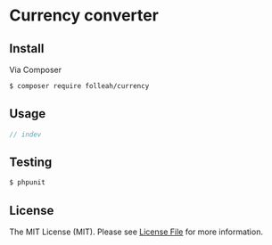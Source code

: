 # Currency converter

## Install

Via Composer

``` bash
$ composer require folleah/currency
```

## Usage

``` php
// indev
```

## Testing

``` bash
$ phpunit
```

## License

The MIT License (MIT). Please see [License File](LICENSE.md) for more information.
